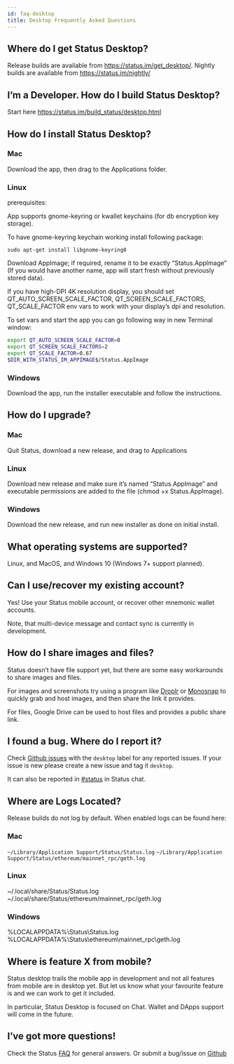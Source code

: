 ```yaml
---
id: faq-desktop
title: Desktop Frequently Asked Questions
---
```


## Where do I get Status Desktop?

Release builds are available from https://status.im/get_desktop/. Nightly builds are available from https://status.im/nightly/

## I’m a Developer. How do I build Status Desktop?

Start here https://status.im/build_status/desktop.html

## How do I install Status Desktop?

### Mac

Download the app, then drag to the Applications folder.

### Linux

prerequisites:

App supports gnome-keyring or kwallet keychains (for db encryption key storage).

To have gnome-keyring keychain working install following package:

`sudo apt-get install libgnome-keyring0`

Download AppImage; 
if required, rename it to be exactly “Status.AppImage” (If you would have another name, app will start fresh without previously stored data).

If you have high-DPI 4K resolution display, you should set QT_AUTO_SCREEN_SCALE_FACTOR, QT_SCREEN_SCALE_FACTORS, QT_SCALE_FACTOR env vars to work with your display’s dpi and resolution.

To set vars and start the app  you can go following way in new Terminal window:

``` bash
export QT_AUTO_SCREEN_SCALE_FACTOR=0
export QT_SCREEN_SCALE_FACTORS=2
export QT_SCALE_FACTOR=0.67
$DIR_WITH_STATUS_IM_APPIMAGE$/Status.AppImage
```

### Windows

Download the app, run the installer executable and follow the instructions.

## How do I upgrade?

### Mac

Quit Status, download a new release, and drag to Applications

### Linux 

Download new release and make sure it’s named “Status.AppImage” and executable permissions are added to the file (chmod +x Status.AppImage).

### Windows

Download the new release, and run new installer as done on initial install.

## What operating systems are supported?

Linux, and MacOS, and Windows 10 (Windows 7+ support planned).

## Can I use/recover my existing account?

Yes! Use your Status mobile account, or recover other mnemonic wallet accounts.

Note, that multi-device message and contact sync is currently in development.

## How do I share images and files?

Status doesn’t have file support yet, but there are some easy workarounds to share images and files.

For images and screenshots try using a program like [Droplr](https://droplr.com/lite/) or [Monosnap](https://monosnap.com/welcome) to quickly grab and host images, and then share the link it provides.

For files, Google Drive can be used to host files and provides a public share link.

## I found a bug. Where do I report it?

Check [Github issues](https://github.com/status-im/status-react/labels/desktop) with the `desktop` label for any reported issues. If your issue is new please create a new issue and tag it `desktop`.

It can also be reported in [#status](https://get.status.im/chat/public/status) in Status chat.

## Where are Logs Located?

Release builds do not log by default.  When enabled logs can be found here:

### Mac 
`~/Library/Application Support/Status/Status.log`
`~/Library/Application Support/Status/ethereum/mainnet_rpc/geth.log`


### Linux 
~/.local/share/Status/Status.log
~/.local/share/Status/ethereum/mainnet_rpc/geth.log

### Windows
%LOCALAPPDATA%\Status\Status.log
%LOCALAPPDATA%\Status\ethereum\mainnet_rpc\geth.log


## Where is feature X from mobile?

Status desktop trails the mobile app in development and not all features from mobile are in desktop yet. But let us know what your favourite feature is and we can work to get it included.

In particular, Status Desktop is focused on Chat. Wallet and DApps support will come in the future.

## I’ve got more questions!

Check the Status [FAQ](/docs/FAQs.html) for general answers. Or submit a bug/issue on [Github](https://github.com/status-im/status-react/issues)



 


